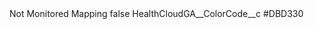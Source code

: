 <?xml version="1.0" encoding="UTF-8"?>
<CustomMetadata xmlns="http://soap.sforce.com/2006/04/metadata" xmlns:xsi="http://www.w3.org/2001/XMLSchema-instance" xmlns:xsd="http://www.w3.org/2001/XMLSchema">
    <label>Not Monitored Mapping</label>
    <protected>false</protected>
    <values>
        <field>HealthCloudGA__ColorCode__c</field>
        <value xsi:type="xsd:string">#DBD330</value>
    </values>
</CustomMetadata>
